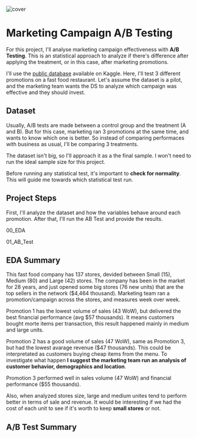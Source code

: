 ![cover](https://images.pexels.com/photos/2119758/pexels-photo-2119758.jpeg?auto=compress&cs=tinysrgb&w=1260&h=750&dpr=2)

# Marketing Campaign A/B Testing
For this project, I'll analyse marketing campaign effectiveness with **A/B Testing**. This is an statistical approach to analyze if there's difference after applying the treatment, or in this case, after marketing promotions.

I'll use the [public database](https://www.kaggle.com/datasets/chebotinaa/fast-food-marketing-campaign-ab-test) available on Kaggle. Here, I'll test 3 different promotions on a fast food restaurant. Let's assume the dataset is a pilot, and the marketing team wants the DS to analyze which campaign was effective and they should invest.

## Dataset
Usually, A/B tests are made between a control group and the treatment (A and B). But for this case, marketing ran 3 promotions at the same time, and wants to know which one is better. So instead of comparing performaces with business as usual, I'll be comparing 3 treatments.

The dataset isn't big, so I'll approach it as a the final sample. I won't need to run the ideal sample size for this project.

Before running any statistical test, it's important to **check for normality**. This will guide me towards which statistical test run.

## Project Steps
First, I'll analyze the dataset and how the variables behave around each promotion. After that, I'll run the AB Test and provide the results.

00_EDA

01_AB_Test

## EDA Summary

This fast food company has 137 stores, devided between Small (15), Medium (80) and Large (42) stores. The company has been in the market for 28 years, and just opened some big stores (76 new units) that are the top sellers in the network ($4,464 thousand). Marketing team ran a promotion/campaign across the stores, and measures week over week.

Promotion 1 has the lowest volume of sales (43 WoW), but delivered the best financial performance (avg $57 thousands). It means customers bought morte items per transaction, this result happened mainly in medium and large units.

Promotion 2 has a good volume of sales (47 WoW), same as Promotion 3, but had the lowest avarage revenue ($47 thousands). This could be interpretated as customers buying cheap items from the menu. To investigate what happen **I suggest the marketing team run an analysis of customer behavior, demographics and location**.

Promotion 3 performed well in sales volume (47 WoW) and financial performance ($55 thousands).

Also, when analyzed stores size, large and medium unites tend to perform better in terms of sale and revenue. It would be interesting if we had the cost of each unit to see if it's worth to keep **small stores** or not.

## A/B Test Summary
